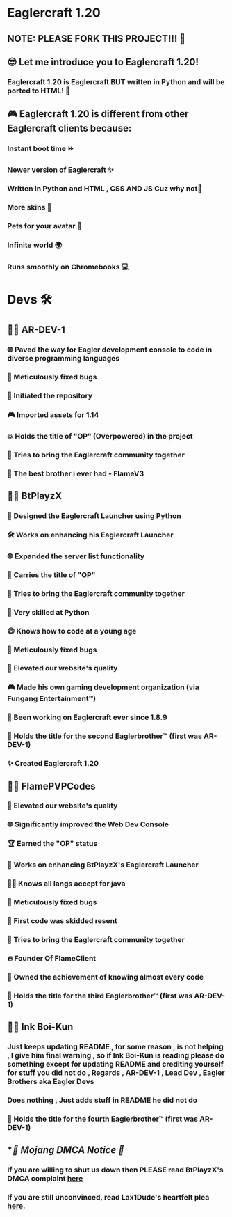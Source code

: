 # Eaglercraft 1.20
NOTE: PLEASE FORK THIS PROJECT!!! 🍴
-
## 😎 Let me introduce you to Eaglercraft 1.20!


### Eaglercraft 1.20 is Eaglercraft BUT written in Python and will be ported to HTML! 🔌


## 🎮 Eaglercraft 1.20 is different from other Eaglercraft clients because:


### **Instant boot time** ⏩
### Newer version of Eaglercraft ✨
### Written in Python and HTML , CSS AND JS Cuz why not🐍
### More skins 👕
### Pets for your avatar 🐶
### Infinite world 🌍
### Runs smoothly on Chromebooks 💻


# Devs 🛠️
## 👨‍💻 AR-DEV-1

### 🌐 Paved the way for Eagler development console to code in diverse programming languages
### 🐛 Meticulously fixed bugs
### 📁 Initiated the repository
### 🎮 Imported assets for 1.14
### 💥 Holds the title of "OP" (Overpowered) in the project
### 🤼 Tries to bring the Eaglercraft community together
### 🚀 The best brother i ever had - FlameV3

## 👨‍💻 BtPlayzX
### 🚀 Designed the Eaglercraft Launcher using Python
### 🛠️ Works on enhancing his Eaglercraft Launcher
### 🌐 Expanded the server list functionality
### 👑 Carries the title of "OP"
### 🤼 Tries to bring the Eaglercraft community together
### 🐍 Very skilled at Python
### 😄 Knows how to code at a young age
### 🐛 Meticulously fixed bugs
### 🌟 Elevated our website's quality
### 🎮 Made his own gaming development organization (via Fungang Entertainment™)
### 🔨 Been working on Eaglercraft ever since 1.8.9
### 🎤 Holds the title for the second Eaglerbrother™ (first was AR-DEV-1)
### ✨ Created Eaglercraft 1.20

## 👨‍💻 FlamePVPCodes
### 🌟 Elevated our website's quality
### 🌐 Significantly improved the Web Dev Console
### 🏆 Earned the "OP" status
### 🚀 Works on enhancing BtPlayzX's Eaglercraft Launcher
### 🧑‍💻 Knows all langs accept for java
### 🐛 Meticulously fixed bugs
### 💪 First code was skidded resent
### 🤼 Tries to bring the Eaglercraft community together
### 🔥 Founder Of FlameClient
### 🥇 Owned the achievement of knowing almost every code
### 🎤 Holds the title for the third Eaglerbrother™ (first was AR-DEV-1)

## 👨‍💻  Ink Boi-Kun
###   Just keeps updating README , for some reason , is not helping , I give him final warning , so if Ink Boi-Kun is reading please do something except for updating README and crediting yourself for stuff you did not do , Regards , AR-DEV-1 , Lead Dev , Eagler Brothers aka Eagler Devs
### Does nothing , Just adds stuff in README he did not do 
### 🎤 Holds the title for the fourth Eaglerbrother™ (first was AR-DEV-1)


## **🚨 Mojang DMCA Notice 🚨*
### If you are willing to shut us down then PLEASE read BtPlayzX's DMCA complaint [here](https://github.com/EaglerDevs/Dear-Mojang-via-Eaglercraft)

### If you are still unconvinced, read Lax1Dude's heartfelt plea [here](https://github.com/lax1dude/eaglercraftx-1.8).
